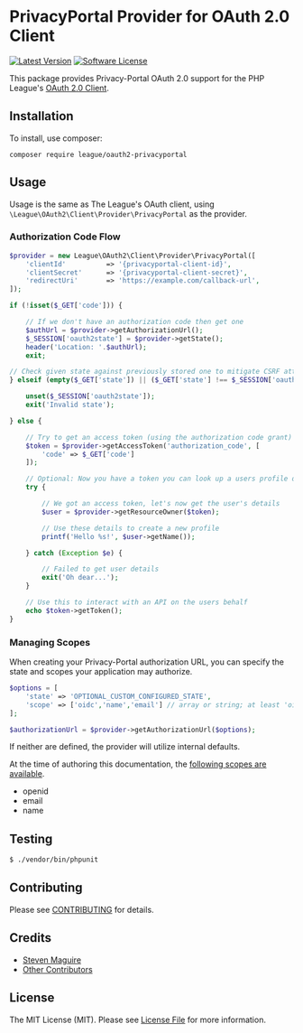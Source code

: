 # PrivacyPortal Provider for OAuth 2.0 Client
[![Latest Version](https://img.shields.io/github/release/privacyportal/oauth2-privacyportal.svg?style=flat-square)](https://github.com/privacyportal/oauth2-privacyportal/releases)
[![Software License](https://img.shields.io/badge/license-MIT-brightgreen.svg?style=flat-square)](LICENSE.md)

This package provides Privacy-Portal OAuth 2.0 support for the PHP League's [OAuth 2.0 Client](https://github.com/thephpleague/oauth2-client).

## Installation

To install, use composer:

```
composer require league/oauth2-privacyportal
```

## Usage

Usage is the same as The League's OAuth client, using `\League\OAuth2\Client\Provider\PrivacyPortal` as the provider.

### Authorization Code Flow

```php
$provider = new League\OAuth2\Client\Provider\PrivacyPortal([
    'clientId'          => '{privacyportal-client-id}',
    'clientSecret'      => '{privacyportal-client-secret}',
    'redirectUri'       => 'https://example.com/callback-url',
]);

if (!isset($_GET['code'])) {

    // If we don't have an authorization code then get one
    $authUrl = $provider->getAuthorizationUrl();
    $_SESSION['oauth2state'] = $provider->getState();
    header('Location: '.$authUrl);
    exit;

// Check given state against previously stored one to mitigate CSRF attack
} elseif (empty($_GET['state']) || ($_GET['state'] !== $_SESSION['oauth2state'])) {

    unset($_SESSION['oauth2state']);
    exit('Invalid state');

} else {

    // Try to get an access token (using the authorization code grant)
    $token = $provider->getAccessToken('authorization_code', [
        'code' => $_GET['code']
    ]);

    // Optional: Now you have a token you can look up a users profile data
    try {

        // We got an access token, let's now get the user's details
        $user = $provider->getResourceOwner($token);

        // Use these details to create a new profile
        printf('Hello %s!', $user->getName());

    } catch (Exception $e) {

        // Failed to get user details
        exit('Oh dear...');
    }

    // Use this to interact with an API on the users behalf
    echo $token->getToken();
}
```

### Managing Scopes

When creating your Privacy-Portal authorization URL, you can specify the state and scopes your application may authorize.

```php
$options = [
    'state' => 'OPTIONAL_CUSTOM_CONFIGURED_STATE',
    'scope' => ['oidc','name','email'] // array or string; at least 'oidc' is required
];

$authorizationUrl = $provider->getAuthorizationUrl($options);
```
If neither are defined, the provider will utilize internal defaults.

At the time of authoring this documentation, the [following scopes are available](https://api.privacyportal.org/.well-known/openid-configuration).

- openid
- email
- name

## Testing

``` bash
$ ./vendor/bin/phpunit
```

## Contributing

Please see [CONTRIBUTING](https://github.com/privacyportal/oauth2-privacyportal/blob/master/CONTRIBUTING.md) for details.


## Credits

- [Steven Maguire](https://github.com/stevenmaguire)
- [Other Contributors](https://github.com/thephpleague/oauth2-github/contributors)


## License

The MIT License (MIT). Please see [License File](https://github.com/privacyportal/oauth2-privacyportal/blob/master/LICENSE) for more information.
